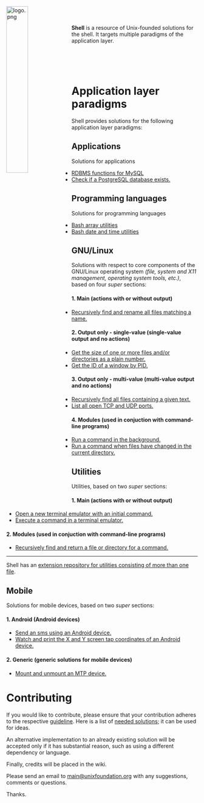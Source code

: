 
<img src='https://raw.githubusercontent.com/unixfoundation/shell/images/logo.png' width='33.5%' align='left' alt='logo.png'>
<br><br>

**Shell** is a resource of Unix-founded solutions for the shell. It targets multiple paradigms of the application layer.
<br><br><br><br><br>

# Application layer paradigms

Shell provides solutions for the following application layer paradigms:

## Applications

Solutions for applications

* [RDBMS functions for MySQL](functions_scripts/applications/database/mysqlutils)
* [Check if a PostgreSQL database exists.](one-liners/applications/database/postgresql-database.one-liners)

## Programming languages

Solutions for programming languages

* [Bash array utilities](functions_scripts/programming_languages/bash/arrayutils.bash)
* [Bash date and time utilities](functions_scripts/programming_languages/bash/dateandtimeutils.bash)

## GNU/Linux

Solutions with respect to core components of the GNU/Linux operating system *(file, system and X11 management, operating system tools, etc.)*, based on four *super* sections:

#### 1. Main (actions with or without output)

* [Recursively find and rename all files matching a name.](scripts/gnulinux--main/file_management/renmrec)

#### 2. Output only - single-value (single-value output and no actions)

* [Get the size of one or more files and/or directories as a plain number.](one-liners/gnulinux--output_only--single-value/file_management/get-file-information-file-management.one-liners)
* [Get the ID of a window by PID.](scripts/gnulinux--output_only--single-value/x11_management/getwindidbypid)

#### 3. Output only - multi-value (multi-value output and no actions)

* [Recursively find all files containing a given text.](aliases/gnulinux--output_only--multi-value/file_management/file-permissions-file-management.aliases)
* [List all open TCP and UDP ports.](aliases/gnulinux--output_only--multi-value/network_management/general-network-management.aliases)

#### 4. Modules (used in conjuction with command-line programs)

* [Run a command in the background.](scripts/gnulinux--modules/shell_management/runinbg)
* [Run a command when files have changed in the current directory.](scripts/gnulinux--modules/file_management/inotify)

## Utilities

Utilities, based on two *super* sections:

#### 1. Main (actions with or without output)

* [Open a new terminal emulator with an initial command.](scripts/utilities--main/general_program_management/opennewterm)
* [Execute a command in a terminal emulator.](scripts/utilities--main/keybind/exectermcommand)

#### 2. Modules (used in conjuction with command-line programs)

* [Recursively find and return a file or directory for a command.](scripts/utilities--modules/general_program_management/findfileforcmd)

---

Shell has an [extension repository for utilities consisting of more than one file](https://github.com/unixfoundation/shell--packaged-utilities).

## Mobile

Solutions for mobile devices, based on two *super* sections:

#### 1. Android (Android devices)

* [Send an sms using an Android device.](scripts/mobile--android/utilities/sendsms)
* [Watch and print the X and Y screen tap coordinates of an Android device.](scripts/mobile--android/hardware_management/getmobilescreentappos)

#### 2. Generic (generic solutions for mobile devices)

* [Mount and unmount an MTP device.](scripts/mobile--generic/management/mountmtpdev)

# Contributing

If you would like to contribute, please ensure that your contribution adheres to the respective [guideline](https://github.com/unixfoundation/shell/wiki). Here is a list of [needed solutions](https://github.com/unixfoundation/shell/wiki/Needed-solutions); it can be used for ideas.

An alternative implementation to an already existing solution will be accepted only if it has substantial reason, such as using a different dependency or language.

Finally, credits will be placed in the wiki.

Please send an email to main@unixfoundation.org with any suggestions, comments or questions.

Thanks.

